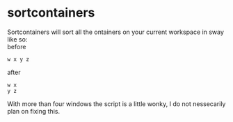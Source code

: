 # sortcontainers
Sortcontainers will sort all the ontainers on your current workspace in sway like so:  
before
```
w x y z
```
after
```
w x
y z
```
With more than four windows the script is a little wonky, I do not nessecarily plan on fixing this.
